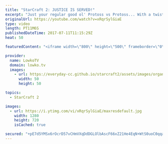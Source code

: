 ```yaml
---
title: "StarCraft 2: JUSTICE IS SERVED!"
excerpt: "Just your regular good ol' Protoss vs Protoss... With a twist! Subscribe for more videos: http://lowko.tv/youtube Intense micro battles: https://goo.gl/8ofWqN  A Silver versus Gold league Protoss versus Protoss is almost bound to have at least one of the two players cheese. Lo and behold... The same"
originalUrl: https://youtube.com/watch?v=xRqrSylGiaE
type: video
length: PT11M6S
publishedDateTime: 2017-07-11T11:15:29Z
heat: 50

featuredContent: "<iframe width=\"800\" height=\"500\" frameborder=\"0\" src=\"https://www.youtube.com/embed/xRqrSylGiaE\" allow=\"accelerometer; autoplay; encrypted-media; gyroscope; picture-in-picture\" allowfullscreen></iframe>"

provider:
  name: LowkoTV
  domain: lowko.tv
  images:
    - url: https://everyday-cc.github.io/starcraft2/assets/images/organizations/lowko.tv-50x50.jpg
      width: 50
      height: 50

topics:
  - StarCraft 2

images:
  - url: https://i.ytimg.com/vi/xRqrSylGiaE/maxresdefault.jpg
    width: 1280
    height: 720
    isCached: true

secured: "+pE7d5YMSx6rOcrD57vCHmVXqDdDGLOlbAscF66xZ21He4EqN+WtS0uoC0qqawEyNbEMHzXjpDDVWa4tH78BmLvPnBGjyUjWsmPeiL+hLiJm5o9pDE+4gWGToyrSBHCt4b3P/7RiSlOewUrXLTxW4F3UA4ENKit+MNthhWD2pxVA9I6EAB2GQ9neqjf1A/Wz9pjCFPeM7ObS4DjLSOiyKbMbq84SspgF+kj3DMeolCiRiCksw6eprZBm9ZutXQJd5rVjNvDZyYlkDT3/V9aKpn0uGjMSNmRWdnI5qvkeToUBtHbNTdKyOKczudMEO1evZgnRvwzrIhGecV+ATy97OAQI0tCE4xTNSt34lKfPK/ozJQ1WIbY7kEH6hnNlAMutOZJk4TSncONNbPybz/04anOSHR2AoWu74ZFeKEzvXfc=;NjbHTHBoZD6+hGZ7qVPdRA=="
---
```



